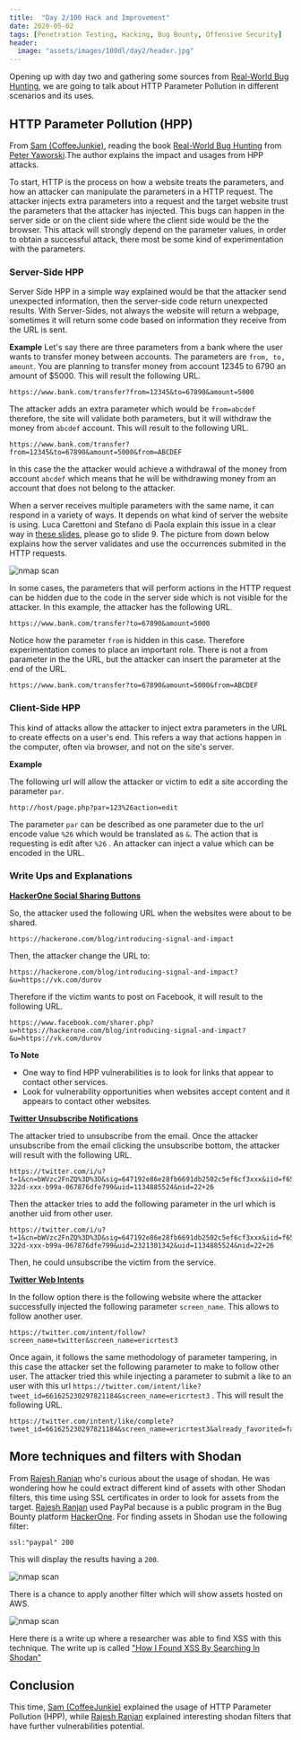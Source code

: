 ```yaml
---
title:  "Day 2/100 Hack and Improvement"
date: 2020-05-02
tags: [Penetration Testing, Hacking, Bug Bounty, Offensive Security]
header: 
  image: "assets/images/100dl/day2/header.jpg"
---
```


Opening up with day two and gathering some sources from [Real-World Bug Hunting](https://www.amazon.com/Real-World-Bug-Hunting-Field-Hacking-ebook/dp/B072SQZ2LG), we are going to talk about HTTP Parameter Pollution in different scenarios and its uses.

## HTTP Parameter Pollution (HPP)
From [Sam (CoffeeJunkie)](https://twitter.com/coffeejunkiee_), reading the book [Real-World Bug Hunting](https://www.amazon.com/Real-World-Bug-Hunting-Field-Hacking-ebook/dp/B072SQZ2LG) from [Peter Yaworski](https://twitter.com/yaworsk).The author explains the impact and usages from HPP attacks. 

To start, HTTP is the process on how a website treats the parameters, and how an attacker can manipulate the parameters in a HTTP request. The attacker injects extra parameters into a request and the target website trust the parameters that the attacker has injected. This bugs can happen in the server side or on the client side where the client side would be the the browser. This attack will strongly depend on the parameter values, in order to obtain a successful attack, there most be some kind of experimentation with the parameters. 

### Server-Side HPP
Server Side HPP in a simple way explained would be that the attacker send unexpected information, then the server-side code return unexpected results. With Server-Sides, not always the website will return a webpage, sometimes it will return some code based on information they receive from the URL is sent. 

**Example**
Let's say there are three parameters from a bank where the user wants to transfer money between accounts. The parameters are ```from, to, amount```. You are planning to transfer money from account 12345 to 6790 an amount of $5000. This will result the following URL. 
```
https://www.bank.com/transfer?from=12345&to=67890&amount=5000
```
The attacker adds an extra parameter which would be ```from=abcdef``` therefore, the site will validate both parameters, but it will withdraw the money from ```abcdef``` account. This will result to the following URL. 
```
https://www.bank.com/transfer?from=12345&to=67890&amount=5000&from=ABCDEF
```
In this case the the attacker would achieve a withdrawal of the money from account ```abcdef``` which means that he will be withdrawing money from an account that does not belong to the attacker. 

When a server receives multiple parameters with the same name, it can respond in a variety of ways. It depends on what kind of server the website is using. Luca Carettoni and Stefano di Paola explain this issue in a clear way in [these slides](https://www.slideshare.net/magnologan/appsec-eu09-carettonidipaolav08), please go to slide 9. The picture from down below explains how the server validates and use the occurrences submited in the HTTP requests.

<img src="{{ site.url }}{{ site.baseurl }}/assets/images/100dl/day2/server-ocurrences.jpg" alt="nmap scan">

In some cases, the parameters that will perform actions in the HTTP request can be hidden due to the code in the server side which is not visible for the attacker. In this example, the attacker has the following URL.
```
https://www.bank.com/transfer?to=67890&amount=5000
```
Notice how the parameter ```from``` is hidden in this case. Therefore experimentation comes to place an important role. There is not a from parameter in the the URL, but the attacker can insert the parameter at the end of the URL. 
```
https://www.bank.com/transfer?to=67890&amount=5000&from=ABCDEF
```

### Client-Side HPP

This kind of attacks allow the attacker to inject extra parameters in the URL to create effects on a user's end. This refers a way that actions happen in the computer, often via browser, and not on the site's server. 

**Example**

The following url will allow the attacker or victim to edit a site according the parameter ```par```.
```
http://host/page.php?par=123%26action=edit
```
The parameter ```par``` can be described as one parameter due to the url encode value ```%26``` which would be translated as ```&```. The action that is requesting is edit after ```%26``` . An attacker can inject a value which can be encoded in the URL. 

### Write Ups and Explanations
[**HackerOne Social Sharing Buttons**](https://www.notion.so/HTTP-Parameter-Pollution-HPP-37ae5666ebfb4bc092cb2be349a2e6c7#4f7e37a7c4544af2b03015794695a04f)

So, the attacker used the following URL when the websites were about to be shared.
```
https://hackerone.com/blog/introducing-signal-and-impact
```
Then, the attacker change the URL to:
```
https://hackerone.com/blog/introducing-signal-and-impact?&u=https://vk.com/durov
```
Therefore if the victim wants to post on Facebook, it will result to the following URL. 
```
https://www.facebook.com/sharer.php?u=https://hackerone.com/blog/introducing-signal-and-impact?&u=https://vk.com/durov
```

**To Note**
- One way to find HPP vulnerabilities is to look for links that appear to contact other services.
- Look for vulnerability opportunities when websites accept content and it appears to contact other websites.

[**Twitter Unsubscribe Notifications**](https://www.notion.so/HTTP-Parameter-Pollution-HPP-37ae5666ebfb4bc092cb2be349a2e6c7#3308ffc808964e0296998f8f7fa1f222)

The attacker tried to unsubscribe from the email. Once the attacker unsubscribe from the email clicking the unsubscribe bottom, the attacker will result with the following URL. 
```
https://twitter.com/i/u?t=1&cn=bWVzc2FnZQ%3D%3D&sig=647192e86e28fb6691db2502c5ef6cf3xxx&iid=f6529edf-322d-xxx-b99a-067876dfe799&uid=1134885524&nid=22+26
```
Then the attacker tries to add the following parameter in the url which is another uid from other user. 
```
https://twitter.com/i/u?t=1&cn=bWVzc2FnZQ%3D%3D&sig=647192e86e28fb6691db2502c5ef6cf3xxx&iid=f6529edf-322d-xxx-b99a-067876dfe799&uid=2321301342&uid=1134885524&nid=22+26
```
Then, he could unsubscribe the victim from the service. 

[**Twitter Web Intents**](https://ericrafaloff.com/parameter-tampering-attack-on-twitter-web-intents/)

In the follow option there is the following website where the attacker successfully injected the following parameter ```screen_name```. This allows to follow another user.

```
https://twitter.com/intent/follow?screen_name=twitter&screen_name=ericrtest3
```
Once again, it follows the same methodology of parameter tampering, in this case the attacker set the following parameter to make to follow other user. The attacker tried this while injecting a parameter to submit a like to an user with this url ```https://twitter.com/intent/like?tweet_id=661625230297821184&screen_name=ericrtest3``` . This will result the following URL. 
```
https://twitter.com/intent/like/complete?tweet_id=661625230297821184&screen_name=ericrtest3&already_favorited=false
```

## More techniques and filters with Shodan
From [Rajesh Ranjan](https://twitter.com/eh_rajesh) who's curious about the usage of shodan. He was wondering how he could extract different kind of assets with other Shodan filters, this time using SSL certificates in order to look for assets from the target. [Rajesh Ranjan](https://twitter.com/eh_rajesh) used PayPal because is a public program in the Bug Bounty platform [HackerOne](https://hackerone.com/paypal). For finding assets in Shodan use the following filter: 

```
ssl:"paypal" 200 
```
This will display the results having a ```200```.

<img src="{{ site.url }}{{ site.baseurl }}/assets/images/100dl/day2/shodan.png" alt="nmap scan">

There is a chance to apply another filter which will show assets hosted on AWS. 

<img src="{{ site.url }}{{ site.baseurl }}/assets/images/100dl/day2/shodan2.png" alt="nmap scan">

Here there is a write up where a researcher was able to find XSS with this technique. The write up is called ["How I Found XSS By Searching In Shodan"](https://medium.com/bugbountywriteup/how-i-found-xss-by-searching-in-shodan-6943b799e648)

## Conclusion

This time, [Sam (CoffeeJunkie)](https://twitter.com/coffeejunkiee_) explained the usage of HTTP Parameter Pollution (HPP), while [Rajesh Ranjan](https://twitter.com/eh_rajesh) explained interesting shodan filters that have further vulnerabilities potential. 

